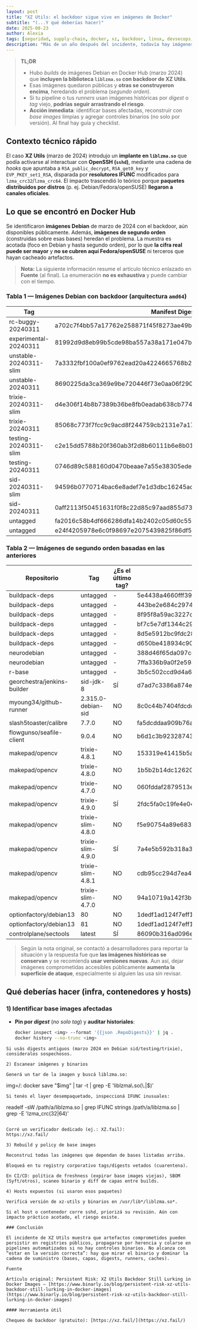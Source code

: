 ```yaml
---
layout: post
title: "XZ Utils: el backdoor sigue vivo en imágenes de Docker"
subtitle: "(...Y qué deberías hacer)"
date: 2025-08-23
author: Alexia
tags: [seguridad, supply-chain, docker, xz, backdoor, linux, devsecops, ci-cd]
description: "Más de un año después del incidente, todavía hay imágenes en Docker Hub con el backdoor de XZ Utils. Qué mirar, cómo detectarlo y cómo reducir riesgo en tu pipeline."
---
```


> **TL;DR**
>
> - Hubo *builds* de imágenes Debian en Docker Hub (marzo 2024) que **incluyen la biblioteca `liblzma.so` con backdoor de XZ Utils**.
> - Esas imágenes quedaron públicas y **otras se construyeron encima**, heredando el problema (*segundo orden*).
> - Si tu pipeline o tus *runners* usan imágenes históricas por *digest* o *tag* viejo, **podrías seguir arrastrando el riesgo**.
> - **Acción inmediata**: identificar bases afectadas, reconstruir con *base images* limpias y agregar controles binarios (no solo por versión). Al final hay guía y checklist.

## Contexto técnico rápido

El caso **XZ Utils** (marzo de 2024) introdujo un **implante en `liblzma.so`** que podía activarse al interactuar con **OpenSSH (`sshd`)**, mediante una cadena de *hooks* que apuntaba a `RSA_public_decrypt`, `RSA_get0_key` y `EVP_PKEY_set1_RSA`, disparada por **resolutores IFUNC** modificados para `lzma_crc32`/`lzma_crc64`. El impacto trascendió lo teórico porque **paquetes distribuidos por distros** (p. ej. Debian/Fedora/openSUSE) **llegaron a canales oficiales**.

## Lo que se encontró en Docker Hub

Se identificaron **imágenes Debian** de marzo de 2024 con el backdoor, aún disponibles públicamente. Además, **imágenes de segundo orden** (construidas sobre esas bases) heredan el problema. La muestra es acotada (foco en Debian y hasta segundo orden), por lo que **la cifra real puede ser mayor** y **no se cubren aquí Fedora/openSUSE** ni terceros que hayan cacheado artefactos.

> **Nota:** La siguiente información resume el artículo técnico enlazado en **Fuente** (al final). La enumeración **no es exhaustiva** y puede cambiar con el tiempo.

### Tabla 1 — Imágenes Debian con backdoor (arquitectura `amd64`)

| Tag                     | Manifest Digest                                                             | Blob Hash                                                               |
|-------------------------|------------------------------------------------------------------------------|-------------------------------------------------------------------------|
| rc-buggy-20240311       | a702c7f4bb57a17762e258871f45f8273ae49bec5515452d5133e66450c95ba5            | 3a737ad8ab65fe5ad068d6094fbf99ce9ed2b5beff9c86daceee8c2c50182bde       |
| experimental-20240311   | 81992d9d8eb99b5cde98ba557a38a171e047b222a767dc7ec0ffe0a194b1c469            | cd5a0401cc26824227d6ffe1f921e91657dc46666e0f20f408d8d154ca49f5c0       |
| unstable-20240311-slim  | 7a3332fbf100a0ef9762ead20a4224665768b237c5bfedfe0f86bf88e0c13b7a            | 40f436db82f2316ccced5a0deef57fac6eb766b073d7e64d5dfe93e6782482b1       |
| unstable-20240311       | 8690225da3ca369e9be720446f73e0aa06f290776fdf2605b6ec80c2b229b9f6            | cd5a0401cc26824227d6ffe1f921e91657dc46666e0f20f408d8d154ca49f5c0       |
| trixie-20240311-slim    | d4e306f14b8b7389b36be8fb0eadab638cb7744546a33a74f0fc27bb9037dc14            | b94224647092fbfb1fa9ceb18cf55a60f5a00183971516dd46f1f72f5f7b26df       |
| trixie-20240311         | 85068c773f7fcc9c9acd8f244759cb2131e7a1775c5bf8d6710f76e7467fa3f1            | 93e647bfd891e82156d7a13e0f0b194003855008967ec51e962ea0d70fc59ff6       |
| testing-20240311-slim   | c2e15dd5788b20f360ab3f2d8b60111b6e8b011c5c4960e0129551c743f5cd30            | 243521c5a6cd930662c078eec5f83156663f3197cf12158ce60e0a0f9d0a3eb6       |
| testing-20240311        | 0746d89c588160d0470beaae7a55e38305ede06cb5717d132bd6a795610234d8            | 522a6d12a8a3032c984d93fd141274f1cb7cc1e9a6942e3b36cbf803bbe36a12       |
| sid-20240311-slim       | 94596b0770714bac6e8adef7e1d3dbc16245ad2978f94006587e44850343cb88            | 554b70c8b9ed0854851a55e915cefa47cdc18fed201b4aba87193d575410b53d       |
| sid-20240311            | 0aff2113f50451631f0f8c22d85c97aad855d73545b6018fcbe9f0a78ae26583            | 3a737ad8ab65fe5ad068d6094fbf99ce9ed2b5beff9c86daceee8c2c50182bde       |
| untagged                | fa2016c58b4df666286dfa14b2402c05d60c556ecfd4c60635b64ad21380edba            | 93e647bfd891e82156d7a13e0f0b194003855008967ec51e962ea0d70fc59ff6       |
| untagged                | e24f4205978e6c0f98697e2075439825f86df56457d2d1ea9e0f8593cf5b5236            | 522a6d12a8a3032c984d93fd141274f1cb7cc1e9a6942e3b36cbf803bbe36a12       |

### Tabla 2 — Imágenes **de segundo orden** basadas en las anteriores

| Repositorio                 | Tag                  | ¿Es el último tag? | Manifest Digest                                                             |
|----------------------------|----------------------|--------------------|------------------------------------------------------------------------------|
| buildpack-deps             | untagged             | -                  | 5e4438a4660fff39ff4671bc5ecfaea3e639dafe61d5c19c735335c96d61c1e4            |
| buildpack-deps             | untagged             | -                  | 443be2e684c2974f94329fe904ab025826cd45f4a1dc52a922e5b01e66e75ee0            |
| buildpack-deps             | untagged             | -                  | 8f95f8a59ac3227cb7483799a6836e9c79d5cef491ba672c1958abdf36bf7648            |
| buildpack-deps             | untagged             | -                  | bf7c5e7df1344c29825cecf0b13a48e3542d9076344bb488f886f9dfce534e05            |
| buildpack-deps             | untagged             | -                  | 8d5e5912bc9fdc287f89b87e7b97a615110842f6c6f3ed380dccef85a75ef6cc            |
| buildpack-deps             | untagged             | -                  | d650be418934c90f6e9e3efcb52bef7ad660324074002efb8541e7baf9aab6d8            |
| neurodebian                | untagged             | -                  | 388d46f65da097cd9371385d9c2f3f3fe04d4bc88b529b52125b9f94d74edaff            |
| neurodebian                | untagged             | -                  | 7ffa336b9a0f2e594d1df70ce66a259db156902baa371337a6bfaae2eefa4de3            |
| r-base                     | untagged             | -                  | 3b5c502ccd9d4a6c0937a6bfc51e02741bdc7c520fe458ce4d9c136553df42b0            |
| georchestra/jenkins-builder| sid-jdk-8            | SÍ                 | d7ad7c3386a874e81006bc6fab0ce7eb5cf227f4a1c2d3dff7850e17ff7a5f48            |
| myoung34/github-runner     | 2.315.0-debian-sid    | NO                 | 8c0c44b7404fdcdc52f4c04d41b2a674510ac98f21fb81cd68575be30eeb51a7            |
| slash5toaster/calibre      | 7.7.0                | NO                 | fa5dcddaa909b76a8b6c5fb44a8eb833ab2f407f81cc7185a9c299e02cc1c2ef            |
| flowgunso/seafile-client   | 9.0.4                | NO                 | b6d1c3b9232874356dee489685528f94c048e6683573cdb5b0a0b106e3d85708            |
| makepad/opencv             | trixie-4.8.1         | NO                 | 153319e41415b5a789704e31017aff2e2c8223c2e155875947639935fa4f72ca            |
| makepad/opencv             | trixie-4.8.0         | NO                 | 1b5b2b14dc1262074e0b933ae8a483a5f21c5fc2e9dd42f0b7e8f2fa2ebc12a0            |
| makepad/opencv             | trixie-4.7.0         | NO                 | 060fddaf2879513e900d0e93097c3096f541ca871c390639bb6cb67c6fd1bc84            |
| makepad/opencv             | trixie-4.9.0         | SÍ                 | 2fdc5fa0c19fe4e04d3117477f49b8b7e0e4124290d9f4270f215f8e7c5b9078            |
| makepad/opencv             | trixie-slim-4.8.0    | NO                 | f5e90754a89e6837c7b5165b57ffd4d5d66990d798bfce1018048b7ac21f0e6a            |
| makepad/opencv             | trixie-slim-4.9.0    | SÍ                 | 7a4e5b592b318a38542dd21f87a810263d39a3b4caf9d85bb973594264a38fca            |
| makepad/opencv             | trixie-slim-4.8.1    | NO                 | cdb95cc294d7ea4f1703e817674c477e99a80be16a6c980f88365f77c195f0f0            |
| makepad/opencv             | trixie-slim-4.7.0    | NO                 | 94a10719a142f3b11c6d8cd4bc88b415a163f7052061c22222df7c4c96a95aa2            |
| optionfactory/debian13     | 80                   | NO                 | 1dedf1ad124f7eff12011122565bed92c207d3cd1c9b650a40fb680d846bd515            |
| optionfactory/debian13     | 81                   | NO                 | 1dedf1ad124f7eff12011122565bed92c207d3cd1c9b650a40fb680d846bd515            |
| controlplane/sectools      | latest               | SÍ                 | 86090b316ad096e53c81f91e94ac2ae95c2f28feee10ce8ec32aa573d8263021            |

> Según la nota original, se contactó a desarrolladores para reportar la situación y la respuesta fue que **las imágenes históricas se conservan** y se recomienda **usar versiones nuevas**. Aun así, dejar imágenes comprometidas accesibles públicamente **aumenta la superficie de ataque**, especialmente si alguien las usa sin revisar.

## Qué deberías hacer (infra, contenedores y hosts)

### 1) Identificar base images afectadas
- **Pin por *digest*** (*no solo tag*) y **auditar historiales**:  
  ```bash
  docker inspect <img> --format '{{json .RepoDigests}}' | jq .
  docker history --no-trunc <img>
```
Si usás digests antiguos (marzo 2024 en Debian sid/testing/trixie), consideralos sospechosos.

2) Escanear imágenes y binarios

Generá un tar de la imagen y buscá liblzma.so:
```
img=<namespace>/<name>:<tag>
docker save "$img" | tar -t | grep -E 'liblzma\.so(\.|$)'
```
Si tenés el layer desempaquetado, inspeccioná IFUNC inusuales:
```
readelf -sW /path/a/liblzma.so | grep IFUNC
strings /path/a/liblzma.so | grep -E 'lzma_crc(32|64)'
```

Corré un verificador dedicado (ej.: XZ.fail):
https://xz.fail/

3) Rebuild y policy de base images

Reconstruí todas las imágenes que dependan de bases listadas arriba.

Bloqueá en tu registry corporativo tags/digests vetados (cuarentena).

En CI/CD: política de freshness (expirar base images viejas), SBOM (Syft/otros), scaneo binario y diff de capas entre builds.

4) Hosts expuestos (si usaron esos paquetes)

Verificá versión de xz-utils y binarios en /usr/lib*/liblzma.so*.

Si el host o contenedor corre sshd, priorizá su revisión. Aún con impacto práctico acotado, el riesgo existe.

### Conclusión

El incidente de XZ Utils muestra que artefactos comprometidos pueden persistir en registries públicos, propagarse por herencia y colarse en pipelines automatizados si no hay controles binarios. No alcanza con “estar en la versión correcta”: hay que mirar el binario y dominar la cadena de suministro (bases, capas, digests, runners, caches).

Fuente

Artículo original: Persistent Risk: XZ Utils Backdoor Still Lurking in Docker Images — [https://www.binarly.io/blog/persistent-risk-xz-utils-backdoor-still-lurking-in-docker-images](https://www.binarly.io/blog/persistent-risk-xz-utils-backdoor-still-lurking-in-docker-images)

#### Herramienta útil

Chequeo de backdoor (gratuito): [https://xz.fail/](https://xz.fail/)